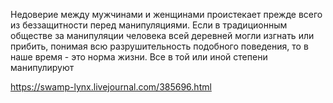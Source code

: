 Недоверие между мужчинами и женщинами проистекает прежде всего из беззащитности перед манипуляциями. Если в традиционным обществе за манипуляции человека всей деревней могли изгнать или прибить, понимая всю разрушительность подобного поведения, то в наше время - это норма жизни. Все в той или иной степени манипулируют

https://swamp-lynx.livejournal.com/385696.html